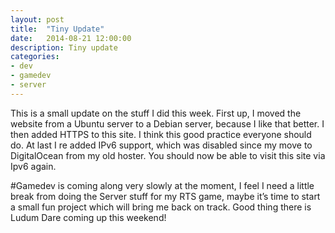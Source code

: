 ```yaml
---
layout: post
title:  "Tiny Update"
date:   2014-08-21 12:00:00
description: Tiny update
categories:
- dev
- gamedev
- server
---
```


This is a small update on the stuff I did this week. First up, I moved the website from a Ubuntu server to a Debian server, because I like that better.
I then added HTTPS to this site. I think this good practice everyone should do.
At last I re added IPv6 support, which was disabled since my move to DigitalOcean from my old hoster. You should now be able to visit this site via Ipv6 again.

#Gamedev is coming along very slowly at the moment, I feel I need a little break from doing the Server stuff for my RTS game, maybe it’s time to start a small fun project which will bring me back on track. Good thing there is Ludum Dare coming up this weekend!